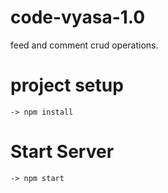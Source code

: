 # code-vyasa-1.0

feed and comment crud operations.

# project setup

    -> npm install

# Start Server

    -> npm start
